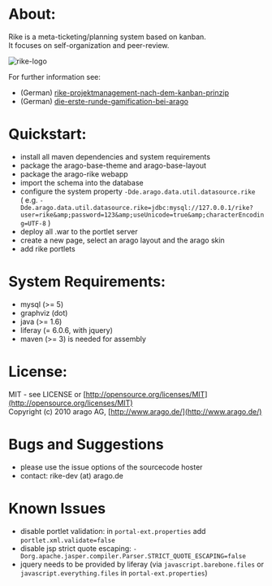 About:
=============

Rike is a meta-ticketing/planning system based on kanban.  
It focuses on self-organization and peer-review.  

![rike-logo](raw/master/logo.png)
  
For further information see:  
  
* (German) [rike-projektmanagement-nach-dem-kanban-prinzip](http://www.automatisierungs-experten.de/rike-%E2%80%93-projektmanagement-nach-dem-kanban-prinzip/)
* (German) [die-erste-runde-gamification-bei-arago](http://www.automatisierungs-experten.de/die-erste-runde-gamification-bei-arago/)

Quickstart:
=============

* install all maven dependencies and system requirements
* package the arago-base-theme and arago-base-layout
* package the arago-rike webapp
* import the schema into the database
* configure the system property `-Dde.arago.data.util.datasource.rike`  
( e.g. `-Dde.arago.data.util.datasource.rike=jdbc:mysql://127.0.0.1/rike?user=rike&amp;password=123&amp;useUnicode=true&amp;characterEncoding=UTF-8` )
* deploy all .war to the portlet server
* create a new page, select an arago layout and the arago skin
* add rike portlets

System Requirements:
=============

- mysql (>= 5)
- graphviz (dot)
- java (>= 1.6)
- liferay (= 6.0.6, with jquery)
- maven (>= 3) is needed for assembly

License:
=============

MIT - see LICENSE or [http://opensource.org/licenses/MIT](http://opensource.org/licenses/MIT)  
Copyright (c) 2010 arago AG, [http://www.arago.de/](http://www.arago.de/)

Bugs and Suggestions
=============

* please use the issue options of the sourcecode hoster
* contact: rike-dev (at) arago.de

Known Issues
=============

* disable portlet validation: in `portal-ext.properties` add `portlet.xml.validate=false`
* disable jsp strict quote escaping: `-Dorg.apache.jasper.compiler.Parser.STRICT_QUOTE_ESCAPING=false`
* jquery needs to be provided by liferay (via `javascript.barebone.files` or `javascript.everything.files` in `portal-ext.properties`)

 